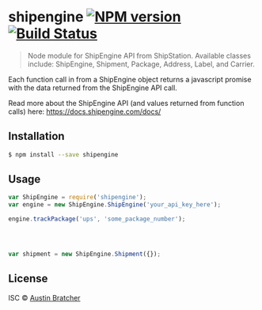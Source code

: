 # shipengine [![NPM version](https://badge.fury.io/js/shipengine.svg)](https://npmjs.org/package/shipengine) [![Build Status](https://travis-ci.org/AustinBratcher/shipengine.svg?branch=master)](https://travis-ci.org/AustinBratcher/shipengine)

> Node module for ShipEngine API from ShipStation. 
Available classes include: ShipEngine, Shipment, Package, Address, Label, and Carrier.

Each function call in from a ShipEngine object returns a javascript promise with the data returned from the ShipEngine API call. 

Read more about the ShipEngine API (and values returned from function calls) here: https://docs.shipengine.com/docs/


## Installation

```sh
$ npm install --save shipengine
```

## Usage

```js
var ShipEngine = require('shipengine');
var engine = new ShipEngine.ShipEngine('your_api_key_here'); 

engine.trackPackage('ups', 'some_package_number'); 




var shipment = new ShipEngine.Shipment({});


```

## License

ISC © [Austin Bratcher](www.austinbratcher.com)
